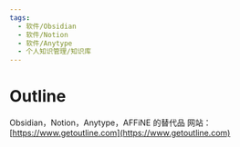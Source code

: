 ```yaml
---
tags:
  - 软件/Obsidian
  - 软件/Notion
  - 软件/Anytype
  - 个人知识管理/知识库
---
```

# Outline

Obsidian，Notion，Anytype，AFFiNE 的替代品
网站：[https://www.getoutline.com](https://www.getoutline.com)
